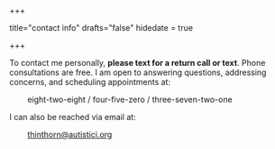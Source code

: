 +++

title="contact info"
drafts="false"
hidedate = true


+++

To contact me personally, **please text for a return call or text**. Phone consultations are free. I am open to answering questions, addressing concerns, and scheduling appointments at:  

&emsp;&emsp; eight-two-eight / four-five-zero / three-seven-two-one

I can also be reached via email at:  

&emsp;&emsp; <thinthorn@autistici.org>
